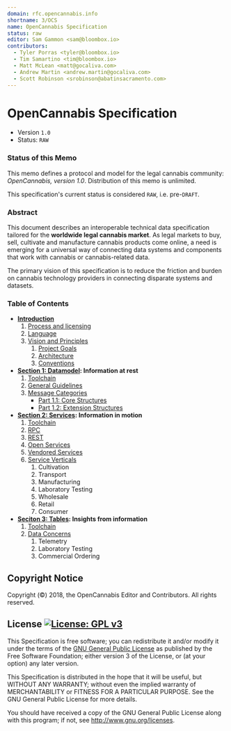 ```yaml
---
domain: rfc.opencannabis.info
shortname: 3/OCS
name: OpenCannabis Specification
status: raw
editor: Sam Gammon <sam@bloombox.io>
contributors:
  - Tyler Porras <tyler@bloombox.io>
  - Tim Samartino <tim@bloombox.io>
  - Matt McLean <matt@gocaliva.com>
  - Andrew Martin <andrew.martin@gocaliva.com>
  - Scott Robinson <srobinson@abatinsacramento.com>
---
```


# OpenCannabis Specification
- Version `1.0`
- Status: `RAW`

### Status of this Memo

This memo defines a protocol and model for the legal cannabis community: _OpenCannabis, version 1.0_. Distribution of
this memo is unlimited.

This specification's current status is considered `RAW`, i.e. pre-`DRAFT`.

### Abstract

This document describes an interoperable technical data specification tailored for the **worldwide legal cannabis
market**. As legal markets to buy, sell, cultivate and manufacture cannabis products come online, a need is emerging for
a universal way of connecting data systems and components that work with cannabis or cannabis-related data.

The primary vision of this specification is to reduce the friction and burden on cannabis technology providers in
connecting disparate systems and datasets.

### Table of Contents
- **[Introduction](1-Introduction.md)**
    1. [Process and licensing](1-Introduction.md#Process-and-licensing)
    1. [Language](1-Introduction.md#Language)
    1. [Vision and Principles](1-Introduction.md#Vision-and-Principles)
        1. [Project Goals](1-Introduction.md#Project-Goals)
        1. [Architecture](1-Introduction.md#Architecture)
        1. [Conventions](1-Introduction.md#Conventions)
- **[Section 1: Datamodel](2-Datamodel.md): Information at rest**
    1. [Toolchain](2-Datamodel.md)
    1. [General Guidelines](2-Datamodel.md)
    1. [Message Categories](2-Datamodel.md)
        - [Part 1.1: Core Structures](3-Core-Structures.md)
        - [Part 1.2: Extension Structures](4-Extension-Structures.md)
- **[Section 2: Services](5-Services.md): Information in motion**
    1. [Toolchain](5-Services.md)
    1. [RPC](5-Services.md)
    1. [REST](5-Services.md)
    1. [Open Services](5-Services.md)
    1. [Vendored Services](5-Services.md)
    1. [Service Verticals](5-Services.md)
        1. Cultivation
        1. Transport
        1. Manufacturing
        1. Laboratory Testing
        1. Wholesale
        1. Retail
        1. Consumer
- **[Seciton 3: Tables](6-Tables.md): Insights from information**
    1. [Toolchain](6-Tables.md)
    1. [Data Concerns](6-Tables.md)
        1. Telemetry
        1. Laboratory Testing
        1. Commercial Ordering

## Copyright Notice

Copyright (©) 2018, the OpenCannabis Editor and Contributors. All rights reserved.

## License  [![License: GPL v3](https://img.shields.io/badge/License-GPL%20v3-blue.svg?longCache=true&style=flat-square)](https://www.gnu.org/licenses/gpl-3.0)

This Specification is free software; you can redistribute it and/or modify it under the terms of the
[GNU General Public License](LICENSE.md) as published by the Free Software Foundation; either version 3 of the License,
or (at your option) any later version.

This Specification is distributed in the hope that it will be useful, but WITHOUT ANY WARRANTY; without even the implied
warranty of MERCHANTABILITY or FITNESS FOR A PARTICULAR PURPOSE. See the GNU General Public License for more details.

You should have received a copy of the GNU General Public License along with this program; if not, see
http://www.gnu.org/licenses.
